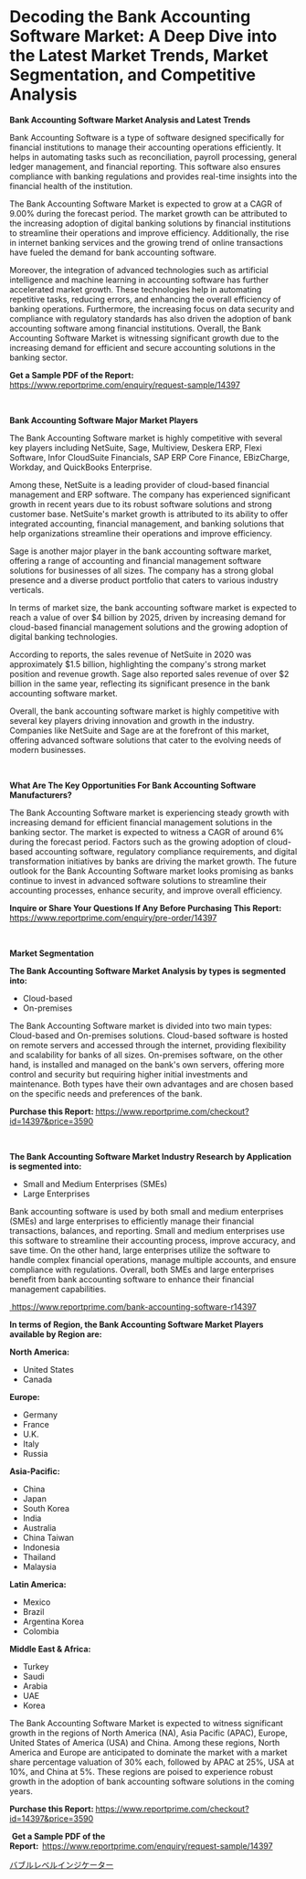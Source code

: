 <p><h1>Decoding the Bank Accounting Software Market: A Deep Dive into the Latest Market Trends, Market Segmentation, and Competitive Analysis</h1></p><p><strong>Bank Accounting Software Market Analysis and Latest Trends</strong></p>
<p><p>Bank Accounting Software is a type of software designed specifically for financial institutions to manage their accounting operations efficiently. It helps in automating tasks such as reconciliation, payroll processing, general ledger management, and financial reporting. This software also ensures compliance with banking regulations and provides real-time insights into the financial health of the institution.</p><p>The Bank Accounting Software Market is expected to grow at a CAGR of 9.00% during the forecast period. The market growth can be attributed to the increasing adoption of digital banking solutions by financial institutions to streamline their operations and improve efficiency. Additionally, the rise in internet banking services and the growing trend of online transactions have fueled the demand for bank accounting software.</p><p>Moreover, the integration of advanced technologies such as artificial intelligence and machine learning in accounting software has further accelerated market growth. These technologies help in automating repetitive tasks, reducing errors, and enhancing the overall efficiency of banking operations. Furthermore, the increasing focus on data security and compliance with regulatory standards has also driven the adoption of bank accounting software among financial institutions. Overall, the Bank Accounting Software Market is witnessing significant growth due to the increasing demand for efficient and secure accounting solutions in the banking sector.</p></p>
<p><strong>Get a Sample PDF of the Report:&nbsp;</strong> <a href="https://www.reportprime.com/enquiry/request-sample/14397">https://www.reportprime.com/enquiry/request-sample/14397</a></p>
<p>&nbsp;</p>
<p><strong>Bank Accounting Software Major Market Players</strong></p>
<p><p>The Bank Accounting Software market is highly competitive with several key players including NetSuite, Sage, Multiview, Deskera ERP, Flexi Software, Infor CloudSuite Financials, SAP ERP Core Finance, EBizCharge, Workday, and QuickBooks Enterprise. </p><p>Among these, NetSuite is a leading provider of cloud-based financial management and ERP software. The company has experienced significant growth in recent years due to its robust software solutions and strong customer base. NetSuite's market growth is attributed to its ability to offer integrated accounting, financial management, and banking solutions that help organizations streamline their operations and improve efficiency.</p><p>Sage is another major player in the bank accounting software market, offering a range of accounting and financial management software solutions for businesses of all sizes. The company has a strong global presence and a diverse product portfolio that caters to various industry verticals.</p><p>In terms of market size, the bank accounting software market is expected to reach a value of over $4 billion by 2025, driven by increasing demand for cloud-based financial management solutions and the growing adoption of digital banking technologies.</p><p>According to reports, the sales revenue of NetSuite in 2020 was approximately $1.5 billion, highlighting the company's strong market position and revenue growth. Sage also reported sales revenue of over $2 billion in the same year, reflecting its significant presence in the bank accounting software market.</p><p>Overall, the bank accounting software market is highly competitive with several key players driving innovation and growth in the industry. Companies like NetSuite and Sage are at the forefront of this market, offering advanced software solutions that cater to the evolving needs of modern businesses.</p></p>
<p>&nbsp;</p>
<p><strong>What Are The Key Opportunities For Bank Accounting Software Manufacturers?</strong></p>
<p><p>The Bank Accounting Software market is experiencing steady growth with increasing demand for efficient financial management solutions in the banking sector. The market is expected to witness a CAGR of around 6% during the forecast period. Factors such as the growing adoption of cloud-based accounting software, regulatory compliance requirements, and digital transformation initiatives by banks are driving the market growth. The future outlook for the Bank Accounting Software market looks promising as banks continue to invest in advanced software solutions to streamline their accounting processes, enhance security, and improve overall efficiency.</p></p>
<p><strong>Inquire or Share Your Questions If Any Before Purchasing This Report:</strong> <a href="https://www.reportprime.com/enquiry/pre-order/14397">https://www.reportprime.com/enquiry/pre-order/14397</a></p>
<p>&nbsp;</p>
<p><strong>Market Segmentation</strong></p>
<p><strong>The Bank Accounting Software Market Analysis by types is segmented into:</strong></p>
<p><ul><li>Cloud-based</li><li>On-premises</li></ul></p>
<p><p>The Bank Accounting Software market is divided into two main types: Cloud-based and On-premises solutions. Cloud-based software is hosted on remote servers and accessed through the internet, providing flexibility and scalability for banks of all sizes. On-premises software, on the other hand, is installed and managed on the bank's own servers, offering more control and security but requiring higher initial investments and maintenance. Both types have their own advantages and are chosen based on the specific needs and preferences of the bank.</p></p>
<p><strong>Purchase this Report:&nbsp;</strong><a href="https://www.reportprime.com/checkout?id=14397&price=3590">https://www.reportprime.com/checkout?id=14397&price=3590</a></p>
<p>&nbsp;</p>
<p><strong>The Bank Accounting Software Market Industry Research by Application is segmented into:</strong></p>
<p><ul><li>Small and Medium Enterprises (SMEs)</li><li>Large Enterprises</li></ul></p>
<p><p>Bank accounting software is used by both small and medium enterprises (SMEs) and large enterprises to efficiently manage their financial transactions, balances, and reporting. Small and medium enterprises use this software to streamline their accounting process, improve accuracy, and save time. On the other hand, large enterprises utilize the software to handle complex financial operations, manage multiple accounts, and ensure compliance with regulations. Overall, both SMEs and large enterprises benefit from bank accounting software to enhance their financial management capabilities.</p></p>
<p><a href="https://www.reportprime.com/bank-accounting-software-r14397">&nbsp;https://www.reportprime.com/bank-accounting-software-r14397</a></p>
<p><strong>In terms of Region, the Bank Accounting Software Market Players available by Region are:</strong></p>
<p>
    <p> <strong> North America: </strong>
        <ul>
            <li>United States</li>
            <li>Canada</li>
        </ul>
        </p> 
    <p> <strong> Europe: </strong>
        <ul>
            <li>Germany</li>
            <li>France</li>
            <li>U.K.</li>
            <li>Italy</li>
            <li>Russia</li>
        </ul>
        </p> 
    <p> <strong> Asia-Pacific: </strong>
        <ul>
            <li>China</li>
            <li>Japan</li>
            <li>South Korea</li>
            <li>India</li>
            <li>Australia</li>
            <li>China Taiwan</li>
            <li>Indonesia</li>
            <li>Thailand</li>
            <li>Malaysia</li>
        </ul>
        </p> 
    <p> <strong> Latin America: </strong>
        <ul>
            <li>Mexico</li>
            <li>Brazil</li>
            <li>Argentina Korea</li>
            <li>Colombia</li>
        </ul>
        </p> 
    <p> <strong> Middle East & Africa: </strong>
        <ul>
            <li>Turkey</li>
            <li>Saudi</li>
            <li>Arabia</li>
            <li>UAE</li>
            <li>Korea</li>
        </ul>
    </p>
    </p>
<p><p>The Bank Accounting Software Market is expected to witness significant growth in the regions of North America (NA), Asia Pacific (APAC), Europe, United States of America (USA) and China. Among these regions, North America and Europe are anticipated to dominate the market with a market share percentage valuation of 30% each, followed by APAC at 25%, USA at 10%, and China at 5%. These regions are poised to experience robust growth in the adoption of bank accounting software solutions in the coming years.</p></p>
<p><strong>Purchase this Report: </strong><a href="https://www.reportprime.com/checkout?id=14397&price=3590">https://www.reportprime.com/checkout?id=14397&price=3590</a></p>
<p>&nbsp;<strong>Get a Sample PDF of the Report:&nbsp;&nbsp;</strong><a href="https://www.reportprime.com/enquiry/request-sample/14397">https://www.reportprime.com/enquiry/request-sample/14397</a></p>
<p><strong></strong></p>
<p><p><a href="https://github.com/SantosDicki04/Market-Research-Report-List-1/blob/main/731316925326.md">バブルレベルインジケーター</a></p></p>